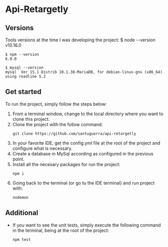 # Api-Retargetly

## Versions
Tools versions at the time I was developing the project:
    $ node --version
    v10.16.0

    $ npm --version
    6.9.0
    
    $ mysql --version
    mysql  Ver 15.1 Distrib 10.1.38-MariaDB, for debian-linux-gnu (x86_64) using readline 5.2

## Get started
To run the project, simply follow the steps below:
1. From a terminal window, change to the local directory where you want to clone this project.
1. Clone the project with the follow command:
    ```text
    git clone https://github.com/santuguerra/api-retargetly
    ```
1. In your favorite IDE, get the config.yml file at the root of the project and configure what is necessary.
1. Create a database in MySql according as configured in the previous point.
1. Install all the necesary packages for run the project:
    ```text
    npm i
    ```
1. Going back to the terminal (or go tu the IDE terminal) and run project with:
    ```text
    nodemon
    ```
    
## Additional
- If you want to see the unit tests, simply execute the following command in the terminal, being at the root of the project:
    ```text
    npm test
    ```
